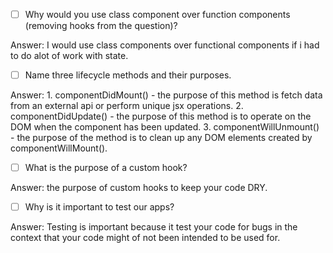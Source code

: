 - [ ] Why would you use class component over function components (removing hooks from the question)?

Answer: I would use class components over functional components if i had to do alot of work with state.

- [ ] Name three lifecycle methods and their purposes.

Answer: 1. componentDidMount()
            - the purpose of this method is fetch data from an external api or perform unique jsx operations.
        2. componentDidUpdate()
            - the purpose of this method is to operate on the DOM when the component has been updated.
        3. componentWillUnmount()
            - the purpose of the method is to clean up any DOM elements created by componentWillMount().

- [ ] What is the purpose of a custom hook?

Answer: the purpose of custom hooks to keep your code DRY.

- [ ] Why is it important to test our apps?

Answer: Testing is important because it test your code for bugs in the context that your code might of not been intended to be used for.